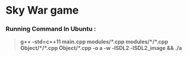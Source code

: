 # **Sky War game**

### **Running Command In Ubuntu** : 

>**g++ -std=c++11 main.cpp modules/\*.cpp modules/\*/\*.cpp Object/\*/\*.cpp Object/\*.cpp -o a -w -lSDL2 -lSDL2\_image && ./a**


